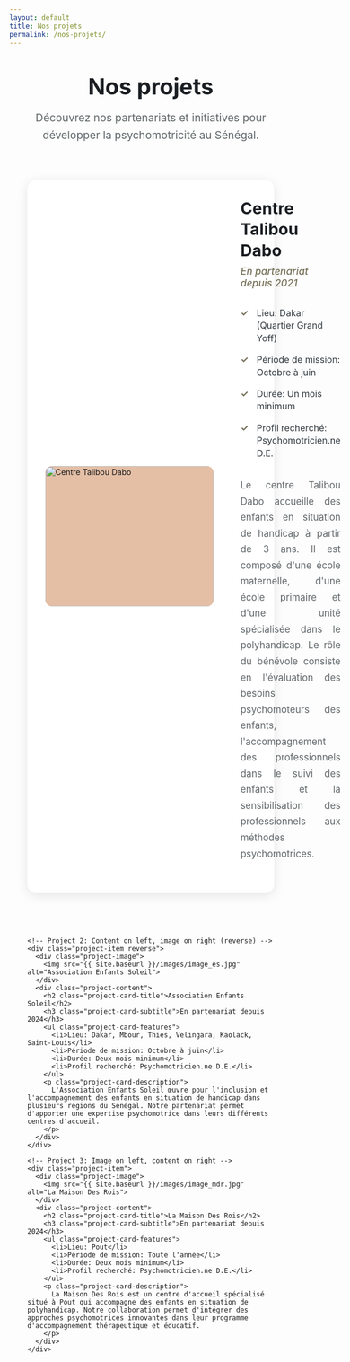 ```yaml
---
layout: default
title: Nos projets
permalink: /nos-projets/
---
```


<style>
.projects-page { max-width: 1200px; margin: 0 auto; padding: 2rem; }
.page-header { text-align: center; margin-bottom: 4rem; }
.page-title { font-size: 2.5rem; color: #1a1e22; margin: 0 0 1rem; }
.page-description { font-size: 1.2rem; color: #606669; line-height: 1.6; max-width: 700px; margin: 0 auto; }
.projects-list { display: flex; flex-direction: column; gap: 4rem; margin-top: 3rem; }
.project-item { display: flex; align-items: center; gap: 3rem; background: #fff; border-radius: 16px; padding: 2rem; box-shadow: 0 4px 20px rgba(0, 0, 0, 0.1); transition: all 0.3s ease; }
.project-item:hover { transform: translateY(-3px); box-shadow: 0 8px 30px rgba(0, 0, 0, 0.15); }
.project-item.reverse { flex-direction: row-reverse; }
.project-image { flex: 0 0 300px; height: 250px; border-radius: 12px; overflow: hidden; background: #e4bfa6; display: flex; align-items: center; justify-content: center; }
.project-image img { width: 100%; height: 100%; object-fit: cover; }
.project-image-placeholder { width: 100%; height: 100%; background: linear-gradient(135deg, #e4bfa6 0%, #d3ccad 100%); display: flex; align-items: center; justify-content: center; color: #777158; font-size: 1.2rem; text-align: center; }
.project-content { flex: 1; }
.project-card-icon { width: 60px; height: 60px; background: #e4bfa6; border-radius: 50%; display: flex; align-items: center; justify-content: center; margin-bottom: 1.5rem; color: #777158; }
.project-card-title { font-size: 1.8rem; color: #1a1e22; margin: 0 0 0.5rem; font-weight: bold; line-height: 1.3; }
.project-card-subtitle { font-size: 1.1rem; color: #777158; margin: 0 0 1.5rem; font-weight: 500; font-style: italic; }
.project-card-description { color: #606669; line-height: 1.7; margin-bottom: 1.5rem; font-size: 1.05rem; text-align: justify; text-justify: inter-word; }
.project-card-features { list-style: none; padding: 0; margin: 0 0 1.5rem 0; }
.project-card-features li { padding: 0.5rem 0; color: #30373d; position: relative; padding-left: 1.8rem; font-size: 1rem; line-height: 1.4; }
.project-card-features li:before { content: "✓"; position: absolute; left: 0; color: #777158; font-weight: bold; font-size: 1rem; }
@media (max-width: 768px) { 
  .projects-page { padding: 1.5rem; } 
  .projects-list { gap: 2.5rem; } 
  .project-item, .project-item.reverse { flex-direction: column-reverse; gap: 1.5rem; text-align: center; } 
  .project-image { flex: none; width: 100%; max-width: 300px; margin: 0 auto; } 
  .page-title { font-size: 2rem; } 
  .project-card-title { font-size: 1.6rem; } 
}
@media (max-width: 480px) { 
  .projects-page { padding: 1rem; } 
  .project-item { padding: 1.5rem; } 
  .project-image { height: 200px; } 
  .project-card-title { font-size: 1.4rem; } 
  .project-card-subtitle { font-size: 1rem; } 
}
</style>

<div class="projects-page">
  <header class="page-header">
    <h1 class="page-title">Nos projets</h1>
    <p class="page-description">Découvrez nos partenariats et initiatives pour développer la psychomotricité au Sénégal.</p>
  </header>
  <div class="projects-list">
    <!-- Project 1: Image on left, content on right -->
    <div class="project-item">
      <div class="project-image">
        <img src="{{ site.baseurl }}/images/image_ctd.jpg" alt="Centre Talibou Dabo">
      </div>
      <div class="project-content">
        <h2 class="project-card-title">Centre Talibou Dabo</h2>
        <h3 class="project-card-subtitle">En partenariat depuis 2021</h3>
        <ul class="project-card-features">
          <li>Lieu: Dakar (Quartier Grand Yoff)</li>
          <li>Période de mission: Octobre à juin</li>
          <li>Durée: Un mois minimum</li>
          <li>Profil recherché: Psychomotricien.ne D.E.</li>
        </ul>
        <p class="project-card-description">
          Le centre Talibou Dabo accueille des enfants en situation de handicap à partir de 3 ans. Il est composé d'une école maternelle, d'une école primaire et d'une unité spécialisée dans le polyhandicap. Le rôle du bénévole consiste en l'évaluation des besoins psychomoteurs des enfants, l'accompagnement des professionnels dans le suivi des enfants et la sensibilisation des professionnels aux méthodes psychomotrices.
        </p>
      </div>
    </div>

    <!-- Project 2: Content on left, image on right (reverse) -->
    <div class="project-item reverse">
      <div class="project-image">
        <img src="{{ site.baseurl }}/images/image_es.jpg" alt="Association Enfants Soleil">
      </div>
      <div class="project-content">
        <h2 class="project-card-title">Association Enfants Soleil</h2>
        <h3 class="project-card-subtitle">En partenariat depuis 2024</h3>
        <ul class="project-card-features">
          <li>Lieu: Dakar, Mbour, Thies, Velingara, Kaolack, Saint-Louis</li>
          <li>Période de mission: Octobre à juin</li>
          <li>Durée: Deux mois minimum</li>
          <li>Profil recherché: Psychomotricien.ne D.E.</li>
        </ul>
        <p class="project-card-description">
          L'Association Enfants Soleil œuvre pour l'inclusion et l'accompagnement des enfants en situation de handicap dans plusieurs régions du Sénégal. Notre partenariat permet d'apporter une expertise psychomotrice dans leurs différents centres d'accueil.
        </p>
      </div>
    </div>

    <!-- Project 3: Image on left, content on right -->
    <div class="project-item">
      <div class="project-image">
        <img src="{{ site.baseurl }}/images/image_mdr.jpg" alt="La Maison Des Rois">
      </div>
      <div class="project-content">
        <h2 class="project-card-title">La Maison Des Rois</h2>
        <h3 class="project-card-subtitle">En partenariat depuis 2024</h3>
        <ul class="project-card-features">
          <li>Lieu: Pout</li>
          <li>Période de mission: Toute l'année</li>
          <li>Durée: Deux mois minimum</li>
          <li>Profil recherché: Psychomotricien.ne D.E.</li>
        </ul>
        <p class="project-card-description">
          La Maison Des Rois est un centre d'accueil spécialisé situé à Pout qui accompagne des enfants en situation de polyhandicap. Notre collaboration permet d'intégrer des approches psychomotrices innovantes dans leur programme d'accompagnement thérapeutique et éducatif.
        </p>
      </div>
    </div>
  </div>
</div>